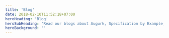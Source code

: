 ```yaml
---
title: 'Blog'
date: 2018-02-10T11:52:18+07:00
heroHeading: 'Blog'
heroSubHeading: 'Read our blogs about Augurk, Specification by Example, etc.'
heroBackground: ''
---
```

